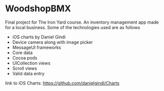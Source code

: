 # WoodshopBMX

Final project for The Iron Yard course.
An inventory management app made for a local business.
Some of the technologies used are as follows

* iOS charts by Daniel Gindi
* Device camera along with image picker
* MessageUI frameworks
* Core data
* Cocoa pods
* UICollection views
* Scroll views
* Valid data entry

link to iOS Charts: https://github.com/danielgindi/Charts

